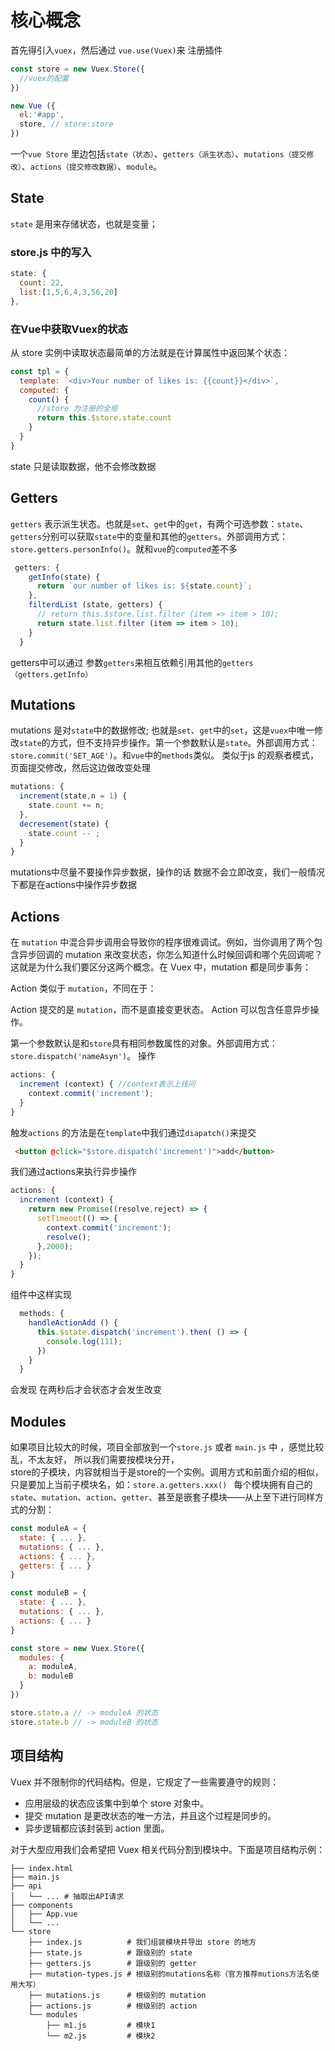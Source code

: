 # 核心概念

首先得引入`vuex`，然后通过
`vue.use(Vuex)`来
注册插件
``` javascript
const store = new Vuex.Store({
  //vuex的配置
})
```
``` javascript
new Vue ({
  el:'#app',
  store, // store:store
})
```
一个`vue Store` 里边包括`state（状态）`、`getters（派生状态）`、`mutations（提交修改）`、`actions（提交修改数据）`、`module`。

## State
`state` 是用来存储状态，也就是变量；
### store.js 中的写入
```  javascript
state: {
  count: 22,
  list:[1,5,6,4,3,56,20]
},
```
### 在Vue中获取Vuex的状态
从 store 实例中读取状态最简单的方法就是在计算属性中返回某个状态：
``` javascript
const tpl = {
  template: `<div>Your number of likes is: {{count}}</div>`,
  computed: {
    count() { 
      //store 为注册的全局
      return this.$store.state.count
    }
  }
}
```
state 只是读取数据，他不会修改数据
## Getters
`getters` 表示派生状态。也就是`set`、`get`中的`get`，有两个可选参数：`state`、`getters`分别可以获取`state`中的变量和其他的`getters`。外部调用方式：`store.getters.personInfo()`。就和`vue`的`computed`差不多
``` javascript
 getters: {
    getInfo(state) {
      return `our number of likes is: ${state.count}`;
    },
    filterdList (state, getters) {
      // return this.$store.list.filter (item => item > 10);
      return state.list.filter (item => item > 10);
    }
  }
```
getters中可以通过 参数`getters`来相互依赖引用其他的`getters（getters.getInfo）`

## Mutations
mutations 是对`state`中的数据修改; 也就是`set`、`get`中的`set`，这是`vuex`中唯一修改`state`的方式，但不支持异步操作。第一个参数默认是`state`。外部调用方式：`store.commit('SET_AGE')`。和`vue`中的`methods`类似。
类似于js 的观察者模式，页面提交修改，然后这边做改变处理
``` javascript
mutations: {
  increment(state,n = 1) {
    state.count += n;
  },
  decresement(state) {
    state.count -- ;
  }
}
```
mutations中尽量不要操作异步数据，操作的话 数据不会立即改变，我们一般情况下都是在actions中操作异步数据
## Actions
在 `mutation` 中混合异步调用会导致你的程序很难调试。例如，当你调用了两个包含异步回调的 mutation 来改变状态，你怎么知道什么时候回调和哪个先回调呢？这就是为什么我们要区分这两个概念。在 Vuex 中，mutation 都是同步事务：
<!-- actions 也是用来提交修改state的，但是它是显式的提交修改mutations，进而可以异步的实现异步 -->
Action 类似于 `mutation`，不同在于：

Action 提交的是 `mutation`，而不是直接变更状态。
Action 可以包含任意异步操作。  

第一个参数默认是和`store`具有相同参数属性的对象。外部调用方式：`store.dispatch('nameAsyn')`。
操作
``` javascript
actions: {
  increment (context) { //context表示上线问
    context.commit('increment');
  }
}
```
触发`actions` 的方法是在`template`中我们通过`diapatch()`来提交
``` html
 <button @click="$store.dispatch('increment')">add</button>
```

我们通过actions来执行异步操作
``` javascript
actions: {
  increment (context) {
    return new Promise((resolve,reject) => {
      setTimeout(() => {
        context.commit('increment');
        resolve();
      },2000);
    });
  }
}
```
组件中这样实现
``` javascript
  methods: {
    handleActionAdd () {
      this.$state.dispatch('increment').then( () => {
        console.log(111);
      })
    }
  }
```
会发现 在两秒后才会状态才会发生改变
## Modules
如果项目比较大的时候，项目全部放到一个`store.js` 或者 `main.js` 中 ，感觉比较乱，不太友好，
所以我们需要按模块分开，   
store的子模块，内容就相当于是store的一个实例。调用方式和前面介绍的相似，只是要加上当前子模块名，如：`store.a.getters.xxx() ` 
每个模块拥有自己的 `state`、`mutation`、`action`、`getter`、甚至是嵌套子模块——从上至下进行同样方式的分割：
``` javascript
const moduleA = {
  state: { ... },
  mutations: { ... },
  actions: { ... },
  getters: { ... }
}

const moduleB = {
  state: { ... },
  mutations: { ... },
  actions: { ... }
}

const store = new Vuex.Store({
  modules: {
    a: moduleA,
    b: moduleB
  }
})

store.state.a // -> moduleA 的状态
store.state.b // -> moduleB 的状态
```

## 项目结构

Vuex 并不限制你的代码结构。但是，它规定了一些需要遵守的规则：  
* 应用层级的状态应该集中到单个 store 对象中。
* 提交 mutation 是更改状态的唯一方法，并且这个过程是同步的。
* 异步逻辑都应该封装到 action 里面。

对于大型应用我们会希望把 Vuex 相关代码分割到模块中。下面是项目结构示例：
```
├── index.html
├── main.js
├── api
│   └── ... # 抽取出API请求
├── components
│   ├── App.vue
│   └── ...
└── store
    ├── index.js          # 我们组装模块并导出 store 的地方
    ├── state.js          # 跟级别的 state
    ├── getters.js        # 跟级别的 getter
    ├── mutation-types.js # 根级别的mutations名称（官方推荐mutions方法名使用大写）
    ├── mutations.js      # 根级别的 mutation
    ├── actions.js        # 根级别的 action
    └── modules
        ├── m1.js         # 模块1
        └── m2.js         # 模块2
```
